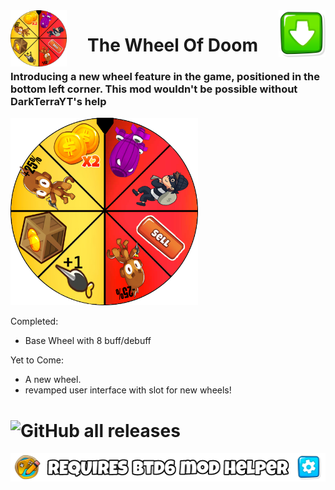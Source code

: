 <a href="https://github.com/Mattcy1/WheelOfDoom/releases/latest/download/WheelOfDoom.dll">
    <img align="left" alt="Icon" height="90" src="Icon.png">
    <img align="right" alt="Download" height="75" src="https://raw.githubusercontent.com/gurrenm3/BTD-Mod-Helper/master/BloonsTD6%20Mod%20Helper/Resources/DownloadBtn.png">
</a>

<h1 align="center">The Wheel Of Doom</h1>

### Introducing a new wheel feature in the game, positioned in the bottom left corner. This mod wouldn't be possible without DarkTerraYT's help

<p float="left">
    <img alt="The Wheel Of Doom" width="300" height="300" src="Icon.png"/>
</p>





Completed:

* Base Wheel with 8 buff/debuff

Yet to Come:

* A new wheel.
* revamped user interface with slot for new wheels!
  
<h1 aling="left"><img alt="GitHub all releases" height="25" src="https://img.shields.io/github/downloads/Mattcy1/WheelOfDoom/total?label=Total%20Dowloads"></h1>


[![Requires BTD6 Mod Helper](https://raw.githubusercontent.com/gurrenm3/BTD-Mod-Helper/master/banner.png)](https://github.com/gurrenm3/BTD-Mod-Helper#readme)
